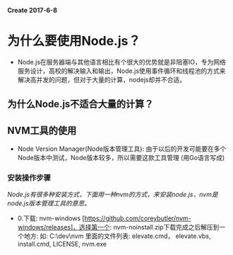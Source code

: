 **Create 2017-6-8**
# 为什么要使用Node.js？
+ Node.js在服务器端与其他语言相比有个很大的优势就是非阻塞IO，专为网络服务设计，高校的解决输入和输出，Node.js使用事件循环和线程池的方式来解决高并发的问题，但对于大量的计算，nodejs却并不合适。
## 为什么Node.js不适合大量的计算？


## NVM工具的使用
+ Node Version Manager(Node版本管理工具): 由于以后的开发可能要在多个Node版本中测试，Node版本较多，所以需要这款工具管理 (用Go语言写成)

### 安装操作步骤
*Node.js有很多种安装方式，下面用一种nvm的方式，来安装node.js，nvm是node.js版本管理工具的意思。*
- 0.下载: nvm-windows [https://github.com/coreybutler/nvm-windows/releases]，选择第一个: nvm-noinstall.zip下载完成之后解压到一个地方: 如: C:\dev\nvm 里面的文件列表: elevate.cmd， elevate.vbs, install.cmd, LICENSE, nvm.exe